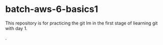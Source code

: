 # batch-aws-6-basics1

This repository is for practicing the git
Im in the first stage of liearning git with day 1.

.
